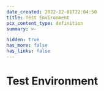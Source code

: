 ```yaml
---
date_created: 2022-12-01T22:04:50
title: Test Environment
pcx_content_type: definition
summary: >-

hidden: true
has_more: false
has_links: false
---
```


# Test Environment
